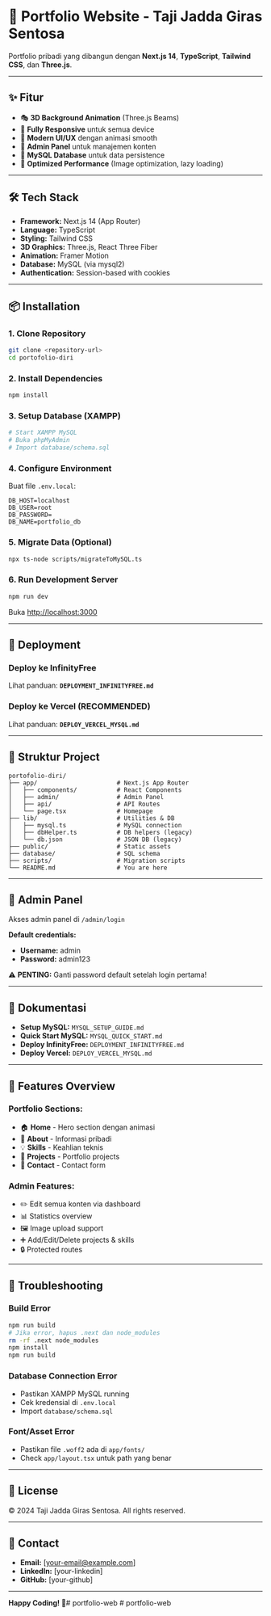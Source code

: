 # 🎨 Portfolio Website - Taji Jadda Giras Sentosa

Portfolio pribadi yang dibangun dengan **Next.js 14**, **TypeScript**, **Tailwind CSS**, dan **Three.js**.

---

## ✨ Fitur

- 🎭 **3D Background Animation** (Three.js Beams)
- 📱 **Fully Responsive** untuk semua device
- 🎨 **Modern UI/UX** dengan animasi smooth
- 🔐 **Admin Panel** untuk manajemen konten
- 💾 **MySQL Database** untuk data persistence
- 🚀 **Optimized Performance** (Image optimization, lazy loading)

---

## 🛠️ Tech Stack

- **Framework:** Next.js 14 (App Router)
- **Language:** TypeScript
- **Styling:** Tailwind CSS
- **3D Graphics:** Three.js, React Three Fiber
- **Animation:** Framer Motion
- **Database:** MySQL (via mysql2)
- **Authentication:** Session-based with cookies

---

## 📦 Installation

### 1. Clone Repository
```bash
git clone <repository-url>
cd portofolio-diri
```

### 2. Install Dependencies
```bash
npm install
```

### 3. Setup Database (XAMPP)
```bash
# Start XAMPP MySQL
# Buka phpMyAdmin
# Import database/schema.sql
```

### 4. Configure Environment
Buat file `.env.local`:
```env
DB_HOST=localhost
DB_USER=root
DB_PASSWORD=
DB_NAME=portfolio_db
```

### 5. Migrate Data (Optional)
```bash
npx ts-node scripts/migrateToMySQL.ts
```

### 6. Run Development Server
```bash
npm run dev
```

Buka [http://localhost:3000](http://localhost:3000)

---

## 🚀 Deployment

### Deploy ke InfinityFree
Lihat panduan: **`DEPLOYMENT_INFINITYFREE.md`**

### Deploy ke Vercel (RECOMMENDED)
Lihat panduan: **`DEPLOY_VERCEL_MYSQL.md`**

---

## 📂 Struktur Project

```
portofolio-diri/
├── app/                      # Next.js App Router
│   ├── components/           # React Components
│   ├── admin/                # Admin Panel
│   ├── api/                  # API Routes
│   └── page.tsx              # Homepage
├── lib/                      # Utilities & DB
│   ├── mysql.ts              # MySQL connection
│   ├── dbHelper.ts           # DB helpers (legacy)
│   └── db.json               # JSON DB (legacy)
├── public/                   # Static assets
├── database/                 # SQL schema
├── scripts/                  # Migration scripts
└── README.md                 # You are here
```

---

## 🔐 Admin Panel

Akses admin panel di `/admin/login`

**Default credentials:**
- **Username:** admin
- **Password:** admin123

⚠️ **PENTING:** Ganti password default setelah login pertama!

---

## 📖 Dokumentasi

- **Setup MySQL:** `MYSQL_SETUP_GUIDE.md`
- **Quick Start MySQL:** `MYSQL_QUICK_START.md`
- **Deploy InfinityFree:** `DEPLOYMENT_INFINITYFREE.md`
- **Deploy Vercel:** `DEPLOY_VERCEL_MYSQL.md`

---

## 🎯 Features Overview

### Portfolio Sections:
- 🏠 **Home** - Hero section dengan animasi
- 👤 **About** - Informasi pribadi
- 💡 **Skills** - Keahlian teknis
- 🚀 **Projects** - Portfolio projects
- 📧 **Contact** - Contact form

### Admin Features:
- ✏️ Edit semua konten via dashboard
- 📊 Statistics overview
- 🖼️ Image upload support
- ➕ Add/Edit/Delete projects & skills
- 🔒 Protected routes

---

## 🐛 Troubleshooting

### Build Error
```bash
npm run build
# Jika error, hapus .next dan node_modules
rm -rf .next node_modules
npm install
npm run build
```

### Database Connection Error
- Pastikan XAMPP MySQL running
- Cek kredensial di `.env.local`
- Import `database/schema.sql`

### Font/Asset Error
- Pastikan file `.woff2` ada di `app/fonts/`
- Check `app/layout.tsx` untuk path yang benar

---

## 📄 License

© 2024 Taji Jadda Giras Sentosa. All rights reserved.

---

## 🤝 Contact

- **Email:** [your-email@example.com]
- **LinkedIn:** [your-linkedin]
- **GitHub:** [your-github]

---

**Happy Coding! 🎉**#   p o r t f o l i o - w e b  
 #   p o r t f o l i o - w e b  
 